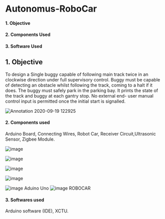 # Autonomus-RoboCar

#### 1. Objective
#### 2. Components Used 
#### 3. Software Used


## 1. Objective
To design a Single buggy capable of following main track twice in an clockwise direction under full supervisory control. Buggy must be capable of detecting an obstacle whilst following the track, coming to a halt if it does. The buggy must safely park in the parking bay. It prints the state of the track and buggy at each gantry stop. No external end-
user manual control input is permitted once the initial start is signalled.

![Annotation 2020-09-19 122925](https://user-images.githubusercontent.com/49431965/93661273-1f823a00-fa74-11ea-9971-395d587b2a1c.png)




#### 2. Components used
Arduino Board, Connecting Wires, Robot Car, Receiver Circuit,Ultrasonic Sensor, Zigbee Module.

![image](https://user-images.githubusercontent.com/49431965/93661284-3aed4500-fa74-11ea-9e22-30f1146a5c21.png)

![image](https://user-images.githubusercontent.com/49431965/93661301-52c4c900-fa74-11ea-837e-83fadbb13c50.png)

![image](https://user-images.githubusercontent.com/49431965/93661315-6c661080-fa74-11ea-900e-201d660a405e.png)

![image](https://user-images.githubusercontent.com/49431965/93661327-8142a400-fa74-11ea-9406-2e74904a2bf9.png)

![image](https://user-images.githubusercontent.com/49431965/93661342-a20af980-fa74-11ea-9738-5d4176a3e476.png)
                          Aduino Uno
![image](https://user-images.githubusercontent.com/49431965/93661350-b818ba00-fa74-11ea-89a2-749d6c52639c.png)
                        ROBOCAR


#### 3. Softwares used
Arduino software (IDE), XCTU.




